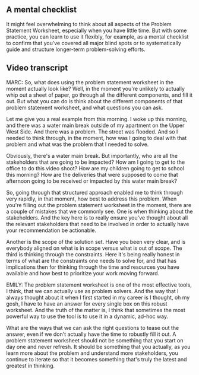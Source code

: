 ## A mental checklist
It might feel overwhelming to think about all aspects of the Problem Statement Worksheet, especially when you have little time. But with some practice, you can learn to use it flexibly, for example, as a mental checklist to confirm that you’ve covered all major blind spots or to systematically guide and structure longer-term problem-solving efforts.

## Video transcript

MARC: So, what does using the problem statement worksheet in the moment actually look like? Well, in the moment you're unlikely to actually whip out a sheet of paper, go through all the different components, and fill it out. But what you can do is think about the different components of that problem statement worksheet, and what questions you can ask.

Let me give you a real example from this morning. I woke up this morning, and there was a water main break outside of my apartment on the Upper West Side. And there was a problem. The street was flooded. And so I needed to think through, in the moment, how was I going to deal with that problem and what was the problem that I needed to solve.

Obviously, there's a water main break. But importantly, who are all the stakeholders that are going to be impacted? How am I going to get to the office to do this video shoot? How are my children going to get to school this morning? How are the deliveries that were supposed to come that afternoon going to be received or impacted by this water main break?

So, going through that structured approach enabled me to think through very rapidly, in that moment, how best to address this problem. When you're filling out the problem statement worksheet in the moment, there are a couple of mistakes that we commonly see. One is when thinking about the stakeholders. And the key here is to really ensure you've thought about all the relevant stakeholders that need to be involved in order to actually have your recommendation be actionable.

Another is the scope of the solution set. Have you been very clear, and is everybody aligned on what is in scope versus what is out of scope. The third is thinking through the constraints. Here it's being really honest in terms of what are the constraints one needs to solve for, and that has implications then for thinking through the time and resources you have available and how best to prioritize your work moving forward.

EMILY: The problem statement worksheet is one of the most effective tools, I think, that we can actually use as problem solvers. And the way that I always thought about it when I first started in my career is I thought, oh my gosh, I have to have an answer for every single box on this robust worksheet. And the truth of the matter is, I think that sometimes the most powerful way to use the tool is to use it in a dynamic, ad-hoc way.

What are the ways that we can ask the right questions to tease out the answer, even if we don't actually have the time to robustly fill it out. A problem statement worksheet should not be something that you start on day one and never refresh. It should be something that you actually, as you learn more about the problem and understand more stakeholders, you continue to iterate so that it becomes something that's truly the latest and greatest in thinking.

